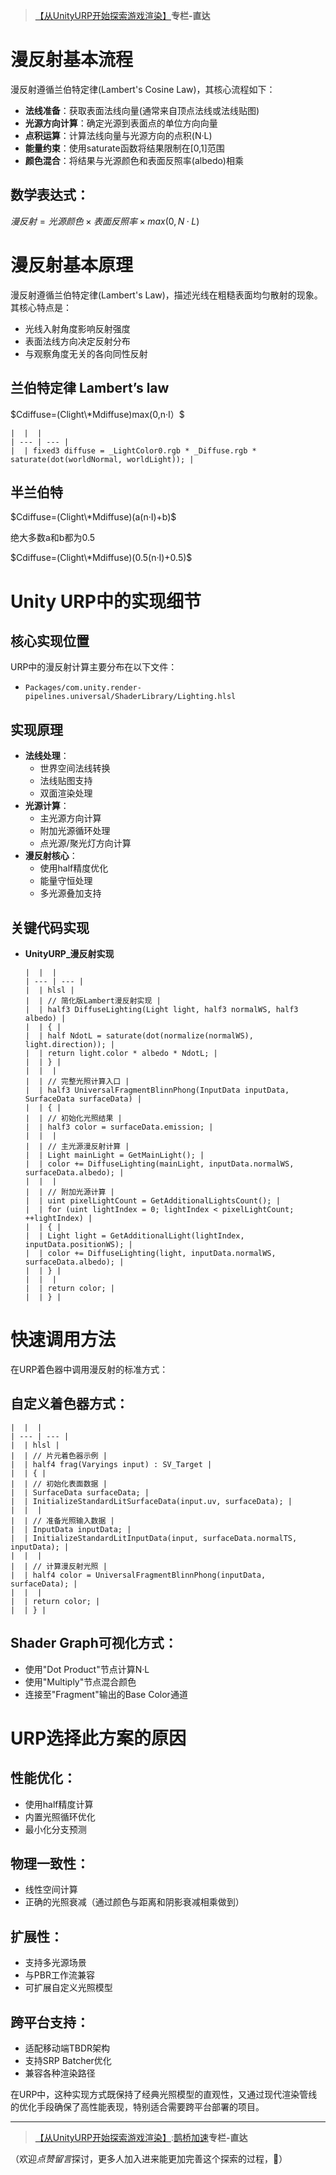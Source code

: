 > [【从UnityURP开始探索游戏渲染】](https://github.com)**专栏-直达**

# **漫反射基本流程**

漫反射遵循兰伯特定律(Lambert's Cosine Law)，其核心流程如下：

* ‌**法线准备**‌：获取表面法线向量(通常来自顶点法线或法线贴图)
* ‌**光源方向计算**‌：确定光源到表面点的单位方向向量
* ‌**点积运算**‌：计算法线向量与光源方向的点积(N·L)
* ‌**能量约束**‌：使用saturate函数将结果限制在[0,1]范围
* ‌**颜色混合**‌：将结果与光源颜色和表面反照率(albedo)相乘

## 数学表达式：

$漫反射 = 光源颜色 × 表面反照率 × max(0, N·L)$

# **漫反射基本原理**

漫反射遵循兰伯特定律(Lambert's Law)，描述光线在粗糙表面均匀散射的现象。其核心特点是：

* 光线入射角度影响反射强度
* 表面法线方向决定反射分布
* 与观察角度无关的各向同性反射

## 兰伯特定律 Lambert’s law

$Cdiffuse=(Clight\*Mdiffuse)max(0,n·I）$

```
|  |  |
| --- | --- |
|  | fixed3 diffuse = _LightColor0.rgb * _Diffuse.rgb * saturate(dot(worldNormal, worldLight)); |
```

## 半兰伯特

$Cdiffuse=(Clight\*Mdiffuse)(a(n·I)+b)$

绝大多数a和b都为0.5

$Cdiffuse=(Clight\*Mdiffuse)(0.5(n·I)+0.5)$

# **Unity URP中的实现细节**

## **核心实现位置**

URP中的漫反射计算主要分布在以下文件：

* `Packages/com.unity.render-pipelines.universal/ShaderLibrary/Lighting.hlsl`

## **实现原理**

* ‌**法线处理**‌：
  + 世界空间法线转换
  + 法线贴图支持
  + 双面渲染处理
* ‌**光源计算**‌：
  + 主光源方向计算
  + 附加光源循环处理
  + 点光源/聚光灯方向计算
* ‌**漫反射核心**‌：
  + 使用half精度优化
  + 能量守恒处理
  + 多光源叠加支持

## **关键代码实现**

* **UnityURP\_漫反射实现**

  ```
  |  |  |
  | --- | --- |
  |  | hlsl |
  |  | // 简化版Lambert漫反射实现 |
  |  | half3 DiffuseLighting(Light light, half3 normalWS, half3 albedo) |
  |  | { |
  |  | half NdotL = saturate(dot(normalize(normalWS), light.direction)); |
  |  | return light.color * albedo * NdotL; |
  |  | } |
  |  |  |
  |  | // 完整光照计算入口 |
  |  | half3 UniversalFragmentBlinnPhong(InputData inputData, SurfaceData surfaceData) |
  |  | { |
  |  | // 初始化光照结果 |
  |  | half3 color = surfaceData.emission; |
  |  |  |
  |  | // 主光源漫反射计算 |
  |  | Light mainLight = GetMainLight(); |
  |  | color += DiffuseLighting(mainLight, inputData.normalWS, surfaceData.albedo); |
  |  |  |
  |  | // 附加光源计算 |
  |  | uint pixelLightCount = GetAdditionalLightsCount(); |
  |  | for (uint lightIndex = 0; lightIndex < pixelLightCount; ++lightIndex) |
  |  | { |
  |  | Light light = GetAdditionalLight(lightIndex, inputData.positionWS); |
  |  | color += DiffuseLighting(light, inputData.normalWS, surfaceData.albedo); |
  |  | } |
  |  |  |
  |  | return color; |
  |  | } |
  ```

# **快速调用方法**

在URP着色器中调用漫反射的标准方式：

## ‌**自定义着色器方式**‌：

```
|  |  |
| --- | --- |
|  | hlsl |
|  | // 片元着色器示例 |
|  | half4 frag(Varyings input) : SV_Target |
|  | { |
|  | // 初始化表面数据 |
|  | SurfaceData surfaceData; |
|  | InitializeStandardLitSurfaceData(input.uv, surfaceData); |
|  |  |
|  | // 准备光照输入数据 |
|  | InputData inputData; |
|  | InitializeStandardLitInputData(input, surfaceData.normalTS, inputData); |
|  |  |
|  | // 计算漫反射光照 |
|  | half4 color = UniversalFragmentBlinnPhong(inputData, surfaceData); |
|  |  |
|  | return color; |
|  | } |
```

## ‌**Shader Graph可视化方式**‌：

* 使用"Dot Product"节点计算N·L
* 使用"Multiply"节点混合颜色
* 连接至"Fragment"输出的Base Color通道

# **URP选择此方案的原因**

## ‌**性能优化**‌：

* 使用half精度计算
* 内置光照循环优化
* 最小化分支预测

## ‌**物理一致性**‌：

* 线性空间计算
* 正确的光照衰减（通过颜色与距离和阴影衰减相乘做到）

## ‌**扩展性**‌：

* 支持多光源场景
* 与PBR工作流兼容
* 可扩展自定义光照模型

## ‌**跨平台支持**‌：

* 适配移动端TBDR架构
* 支持SRP Batcher优化
* 兼容各种渲染路径

在URP中，这种实现方式既保持了经典光照模型的直观性，又通过现代渲染管线的优化手段确保了高性能表现，特别适合需要跨平台部署的项目。

---

> [【从UnityURP开始探索游戏渲染】](https://github.com):[鹊桥加速](https://queqiao6.com)**专栏-直达**

（欢迎*点赞留言*探讨，更多人加入进来能更加完善这个探索的过程，🙏）
